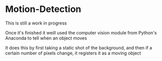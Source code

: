 # Motion-Detection

<p> This is still a work in progress <p>
<p> Once it's finished it weill used the computer vision module from Python's Anaconda to tell when an object moves <p>
<p> It does this by first taking a static shot of the background, and then if a certain number of pixels change, it registers it as a moving object <p>
